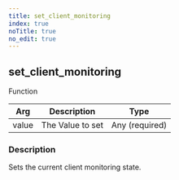```yaml
---
title: set_client_monitoring
index: true
noTitle: true
no_edit: true
---
```




<div class="vql_item"></div>


## set_client_monitoring
<span class='vql_type pull-right page-header'>Function</span>



<div class="vqlargs"></div>

Arg | Description | Type
----|-------------|-----
value|The Value to set|Any (required)

### Description

Sets the current client monitoring state.

